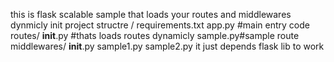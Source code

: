this is flask scalable sample that loads your routes and middlewares dynmicly 
init project structre 
/
  requirements.txt
  app.py #main entry code
  routes/
     __init__.py #thats loads routes dynamicly
     sample.py#sample route 
  middlewares/
      __init__.py
      sample1.py
      sample2.py
it just depends flask lib to work
